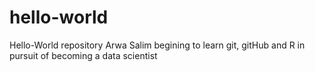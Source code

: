# hello-world
Hello-World repository
Arwa Salim begining to learn git, gitHub and R in pursuit of becoming a data scientist
